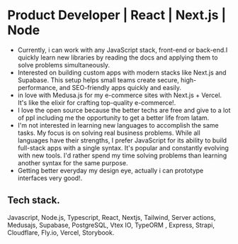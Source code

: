<h1 align="start" >Product Developer | React | Next.js | Node </h1>

<ul>
  <li>Currently, i can work with any JavaScript stack, front-end or back-end.I quickly learn new libraries by reading the docs and applying them to solve problems simultaneously.</li>
  <li>Interested on  building custom apps with modern stacks like Next.js and Supabase. This setup helps small teams create secure, high-performance, and SEO-friendly apps quickly and easily.
  <li>in love with Medusa.js for my e-commerce sites with Next.js + Vercel. It's like the elixir for crafting top-quality e-commerce!.
</li>
  <li>I love the open source because the better techs are free and give to a lot of ppl including me the opportunity to get a better life from latam.
</li>
  </li>
  <li>
 I'm not interested in learning new languages to accomplish the same tasks. My focus is on solving real business problems. While all languages have their strengths, I prefer JavaScript for its ability to build full-stack apps with a single syntax. It's popular and constantly evolving with new tools. I'd rather spend my time solving problems than learning another syntax for the same purpose.
</li>
<li>
 Getting better everyday my design eye, actually i can prototype interfaces very good!.
</li>
</ul>
<h2>Tech stack.</h2>
 Javascript, Node.js, Typescript, React, Nextjs, Tailwind, Server actions, Medusajs, Supabase, PostgreSQL, Vtex IO, TypeORM , Express, Strapi, Cloudflare, Fly.io, Vercel, Storybook.
